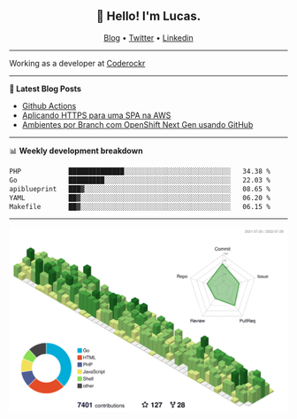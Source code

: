 <h2 align="center">👋 Hello! I'm Lucas.</h2>
<p align="center">
  <a href="https://www.lucassabreu.net.br/">Blog</a> •
  <a href="https://twitter.com/lucassabreu">Twitter</a> •
  <a href="https://www.linkedin.com/in/lucassantosabreu/">Linkedin</a>
</p>

---

Working as a developer at [Coderockr](https://github.com/Coderockr)

---

**📝 Latest Blog Posts**

<!-- BLOG-POST-LIST:START -->
- [Github Actions](https://www.lucassabreu.net.br/post/github-actions/)
- [Aplicando HTTPS para uma SPA na AWS](https://www.lucassabreu.net.br/post/aplicando-https-para-uma-spa-na-aws/)
- [Ambientes por Branch com OpenShift Next Gen usando GitHub](https://www.lucassabreu.net.br/post/ambientes-por-branch-com-openshift-next-gen-usando-github/)
<!-- BLOG-POST-LIST:END -->

---

📊 **Weekly development breakdown**
<!--START_SECTION:waka-->
```text
PHP            ██████████████░░░░░░░░░░░░░░░░░░░░░░░░░░░   34.38 % 
Go             █████████░░░░░░░░░░░░░░░░░░░░░░░░░░░░░░░░   22.03 % 
apiblueprint   ███▓░░░░░░░░░░░░░░░░░░░░░░░░░░░░░░░░░░░░░   08.65 % 
YAML           ██▓░░░░░░░░░░░░░░░░░░░░░░░░░░░░░░░░░░░░░░   06.20 % 
Makefile       ██▓░░░░░░░░░░░░░░░░░░░░░░░░░░░░░░░░░░░░░░   06.15 % 
```
<!--END_SECTION:waka-->

---

![](./profile-3d-contrib/profile-green-animate.svg)
